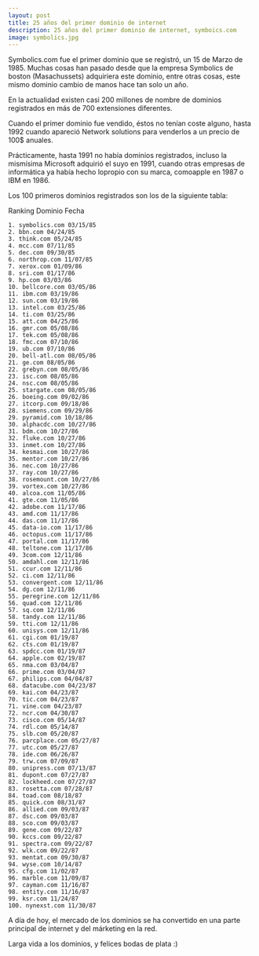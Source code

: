 ```yaml
---
layout: post
title: 25 años del primer dominio de internet
description: 25 años del primer dominio de internet, symboics.com
image: symbolics.jpg
---
```


Symbolics.com fue el primer dominio que se registró, un 15 de Marzo de 1985. Muchas cosas han pasado desde que la empresa Symbolics de boston (Masachussets) adquiriera este dominio, entre otras cosas, este mismo dominio cambio de manos hace tan solo un año.

En la actualidad existen casi 200 millones de nombre de dominios registrados en más de 700 extensiones diferentes.

Cuando el primer dominio fue vendido, éstos no tenían coste alguno, hasta 1992 cuando apareció Network solutions para venderlos a un precio de 100$ anuales.

Prácticamente, hasta 1991 no había dominios registrados, incluso la mismísima Microsoft adquirió el suyo en 1991, cuando otras empresas de informática ya había hecho lopropio con su marca, comoapple en 1987 o IBM en 1986.

Los 100 primeros dominios registrados son los de la siguiente tabla:
	
Ranking Dominio Fecha

	1. symbolics.com 03/15/85
	2. bbn.com 04/24/85
	3. think.com 05/24/85
	4. mcc.com 07/11/85
	5. dec.com 09/30/85
	6. northrop.com 11/07/85
	7. xerox.com 01/09/86
	8. sri.com 01/17/86
	9. hp.com 03/03/86
	10. bellcore.com 03/05/86
	11. ibm.com 03/19/86
	12. sun.com 03/19/86
	13. intel.com 03/25/86
	14. ti.com 03/25/86
	15. att.com 04/25/86
	16. gmr.com 05/08/86
	17. tek.com 05/08/86
	18. fmc.com 07/10/86
	19. ub.com 07/10/86
	20. bell-atl.com 08/05/86
	21. ge.com 08/05/86
	22. grebyn.com 08/05/86
	23. isc.com 08/05/86
	24. nsc.com 08/05/86
	25. stargate.com 08/05/86
	26. boeing.com 09/02/86
	27. itcorp.com 09/18/86
	28. siemens.com 09/29/86
	29. pyramid.com 10/18/86
	30. alphacdc.com 10/27/86
	31. bdm.com 10/27/86
	32. fluke.com 10/27/86
	33. inmet.com 10/27/86
	34. kesmai.com 10/27/86
	35. mentor.com 10/27/86
	36. nec.com 10/27/86
	37. ray.com 10/27/86
	38. rosemount.com 10/27/86
	39. vortex.com 10/27/86
	40. alcoa.com 11/05/86
	41. gte.com 11/05/86
	42. adobe.com 11/17/86
	43. amd.com 11/17/86
	44. das.com 11/17/86
	45. data-io.com 11/17/86
	46. octopus.com 11/17/86
	47. portal.com 11/17/86
	48. teltone.com 11/17/86
	49. 3com.com 12/11/86
	50. amdahl.com 12/11/86
	51. ccur.com 12/11/86
	52. ci.com 12/11/86
	53. convergent.com 12/11/86
	54. dg.com 12/11/86
	55. peregrine.com 12/11/86
	56. quad.com 12/11/86
	57. sq.com 12/11/86
	58. tandy.com 12/11/86
	59. tti.com 12/11/86
	60. unisys.com 12/11/86
	61. cgi.com 01/19/87
	62. cts.com 01/19/87
	63. spdcc.com 01/19/87
	64. apple.com 02/19/87
	65. nma.com 03/04/87
	66. prime.com 03/04/87
	67. philips.com 04/04/87
	68. datacube.com 04/23/87
	69. kai.com 04/23/87
	70. tic.com 04/23/87
	71. vine.com 04/23/87
	72. ncr.com 04/30/87
	73. cisco.com 05/14/87
	74. rdl.com 05/14/87
	75. slb.com 05/20/87
	76. parcplace.com 05/27/87
	77. utc.com 05/27/87
	78. ide.com 06/26/87
	79. trw.com 07/09/87
	80. unipress.com 07/13/87
	81. dupont.com 07/27/87
	82. lockheed.com 07/27/87
	83. rosetta.com 07/28/87
	84. toad.com 08/18/87
	85. quick.com 08/31/87
	86. allied.com 09/03/87
	87. dsc.com 09/03/87
	88. sco.com 09/03/87
	89. gene.com 09/22/87
	90. kccs.com 09/22/87
	91. spectra.com 09/22/87
	92. wlk.com 09/22/87
	93. mentat.com 09/30/87
	94. wyse.com 10/14/87
	95. cfg.com 11/02/87
	96. marble.com 11/09/87
	97. cayman.com 11/16/87
	98. entity.com 11/16/87
	99. ksr.com 11/24/87
	100. nynexst.com 11/30/87

A día de hoy, el mercado de los dominios se ha convertido en una parte principal de internet y del márketing en la red.

Larga vida a los dominios, y felices bodas de plata :)

